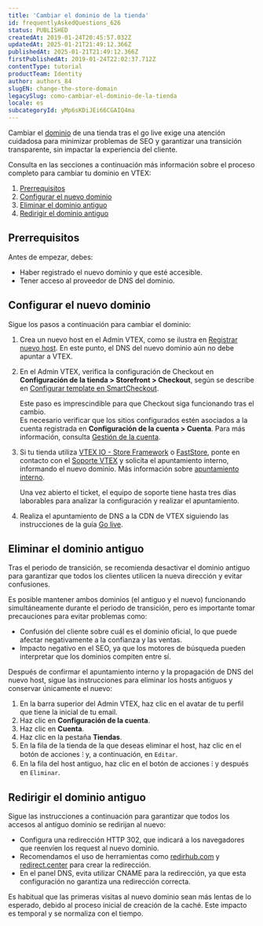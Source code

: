 ```yaml
---
title: 'Cambiar el dominio de la tienda'
id: frequentlyAskedQuestions_626
status: PUBLISHED
createdAt: 2019-01-24T20:45:57.032Z
updatedAt: 2025-01-21T21:49:12.366Z
publishedAt: 2025-01-21T21:49:12.366Z
firstPublishedAt: 2019-01-24T22:02:37.712Z
contentType: tutorial
productTeam: Identity
author: authors_84
slugEN: change-the-store-domain
legacySlug: como-cambiar-el-dominio-de-la-tienda
locale: es
subcategoryId: yMp6sKDiJEi66CGAIQ4ma
---
```


Cambiar el [dominio](https://help.vtex.com/es/tutorial/configurar-dominio-de-la-tienda--tutorials_2450) de una tienda tras el go live exige una atención cuidadosa para minimizar problemas de SEO y garantizar una transición transparente, sin impactar la experiencia del cliente.

Consulta en las secciones a continuación más información sobre el proceso completo para cambiar tu dominio en VTEX:

1. [Prerrequisitos](#prerrequisitos)  
2. [Configurar el nuevo dominio](#configurar-el-nuevo-dominio)  
3. [Eliminar el dominio antiguo](#eliminar-el-dominio-antiguo)  
4. [Redirigir el dominio antiguo](#redirigir-el-dominio-antiguo)

## Prerrequisitos

Antes de empezar, debes:

* Haber registrado el nuevo dominio y que esté accesible.  
* Tener acceso al proveedor de DNS del dominio.

## Configurar el nuevo dominio

Sigue los pasos a continuación para cambiar el dominio:

1. Crea un nuevo host en el Admin VTEX, como se ilustra en [Registrar nuevo host](https://help.vtex.com/es/tutorial/configurar-dominio-de-la-tienda--tutorials_2450#registrar-nuevo-host). En este punto, el DNS del nuevo dominio aún no debe apuntar a VTEX.

2. En el Admin VTEX, verifica la configuración de Checkout en **Configuración de la tienda > Storefront > Checkout**, según se describe en [Configurar template en SmartCheckout](https://help.vtex.com/es/tutorial/configurar-template-en-el-smartcheckout-update--ToTE5XB39t0SwtHgpgwSv). 

   Este paso es imprescindible para que Checkout siga funcionando tras el cambio.  
   Es necesario verificar que los sitios configurados estén asociados a la cuenta registrada en **Configuración de la cuenta > Cuenta**. Para más información, consulta [Gestión de la cuenta](https://help.vtex.com/es/tutorial/gestion-de-la-cuenta--2vhUVOKfCaswqLguT2F9xq).

3. Si tu tienda utiliza [VTEX IO - Store Framework](https://developers.vtex.com/docs/guides/storefront-implementation) o [FastStore](https://developers.vtex.com/docs/guides/faststore/docs-what-is-faststore), ponte en contacto con el [Soporte VTEX](https://help.vtex.com/es/support) y solicita el apuntamiento interno, informando el nuevo dominio. Más información sobre [apuntamiento interno](https://help.vtex.com/es/tracks/como-realizar-el-go-live-de-tu-tienda--4Ns5FxIiksmjsdX2yOTduM/7sM5IMx02zaHvAFTm0OxiJ#solicitar-el-apuntamiento-io).

   Una vez abierto el ticket, el equipo de soporte tiene hasta tres días laborables para analizar la configuración y realizar el apuntamiento. 

4. Realiza el apuntamiento de DNS a la CDN de VTEX siguiendo las instrucciones de la guía [Go live](https://help.vtex.com/es/tracks/como-realizar-el-go-live-de-tu-tienda--4Ns5FxIiksmjsdX2yOTduM/12bQlMbJ68Ot0LIaO6Btkj). 

## Eliminar el dominio antiguo

Tras el periodo de transición, se recomienda desactivar el dominio antiguo para garantizar que todos los clientes utilicen la nueva dirección y evitar confusiones.

Es posible mantener ambos dominios (el antiguo y el nuevo) funcionando simultáneamente durante el periodo de transición, pero es importante tomar precauciones para evitar problemas como:

* Confusión del cliente sobre cuál es el dominio oficial, lo que puede afectar negativamente a la confianza y las ventas.  
* Impacto negativo en el SEO, ya que los motores de búsqueda pueden interpretar que los dominios compiten entre sí.

Después de confirmar el apuntamiento interno y la propagación de DNS del nuevo host, sigue las instrucciones para eliminar los hosts antiguos y conservar únicamente el nuevo:

1. En la barra superior del Admin VTEX, haz clic en el avatar de tu perfil que tiene la inicial de tu email.  
2. Haz clic en **Configuración de la cuenta**.  
3. Haz clic en **Cuenta**.  
4. Haz clic en la pestaña **Tiendas**.  
5. En la fila de la tienda de la que deseas eliminar el host, haz clic en el botón de acciones ⁝ y, a continuación, en `Editar`.  
6. En la fila del host antiguo, haz clic en el botón de acciones ⁝ y después en `Eliminar`.

## Redirigir el dominio antiguo

Sigue las instrucciones a continuación para garantizar que todos los accesos al antiguo dominio se redirijan al nuevo:

* Configura una redirección HTTP 302, que indicará a los navegadores que reenvíen los request al nuevo dominio.  
* Recomendamos el uso de herramientas como [redirhub.com](https://www.redirhub.com/es/free-redirect-service) y [redirect.center](https://redirect.center) para crear la redirección.  
* En el panel DNS, evita utilizar CNAME para la redirección, ya que esta configuración no garantiza una redirección correcta.

<div class="alert alert-warning">
  <p>Es habitual que las primeras visitas al nuevo dominio sean más lentas de lo esperado, debido al proceso inicial de creación de la caché. Este impacto es temporal y se normaliza con el tiempo.</p>
</div>
